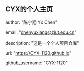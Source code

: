 ## CYX的个人主页


author: "陈宇翔 Yx Chen" 


email: "chenyuxiang@zjut.edu.cn" 


description: "这是一个个人项目仓库"


url: "https://CYX-1120.github.io"


github_username: "CYX-1120" 
